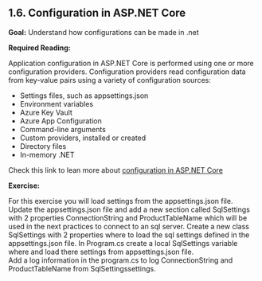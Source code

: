 ## 1.6. Configuration in ASP.NET Core

**Goal:** Understand how configurations can be made in .net

**Required Reading:**

Application configuration in ASP.NET Core is performed using one or more configuration providers. Configuration providers read configuration data from key-value pairs using a variety of configuration sources:
- Settings files, such as appsettings.json
- Environment variables
- Azure Key Vault
- Azure App Configuration
- Command-line arguments
- Custom providers, installed or created
- Directory files
- In-memory .NET 

Check this link to lean more about [configuration in ASP.NET Core](https://learn.microsoft.com/en-us/aspnet/core/fundamentals/configuration/?view=aspnetcore-7.0)

**Exercise:**

For this exercise you will load settings from the appsettings.json file.  
Update the appsettings.json file and add a new section called SqlSettings with 2 properties ConnectionString and ProductTableName which will be used in the next practices to connect to an sql server.
Create a new class SqlSettings with 2 properties where to load the sql settings defined in the appsettings.json file. 
In Program.cs create a local SqlSettings variable where and load there settings from appsettings.json file.       
Add a log information in the program.cs to log ConnectionString and ProductTableName from SqlSettingssettings.  
